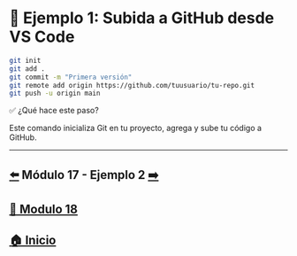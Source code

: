 # 🧪 Ejemplo 1: Subida a GitHub desde VS Code

```bash
git init
git add .
git commit -m "Primera versión"
git remote add origin https://github.com/tuusuario/tu-repo.git
git push -u origin main
```

✅ ¿Qué hace este paso?

Este comando inicializa Git en tu proyecto, agrega y sube tu código a GitHub.

---

## [⬅️](../../Modulo_17:_Introducción_a_Redux/Modulo17.md) Módulo 17 - Ejemplo 2 [➡️](../Ejemplos/Ejemplo_2.md) 
## [📄 Modulo 18](../Modulo_18.md)
## [🏠 Inicio](../../README.md)

